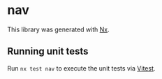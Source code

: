 # nav

This library was generated with [Nx](https://nx.dev).

## Running unit tests

Run `nx test nav` to execute the unit tests via [Vitest](https://vitest.dev/).
